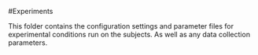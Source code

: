 #Experiments

This folder contains the configuration settings and parameter files for experimental conditions run on the subjects. As well as any data collection parameters.
